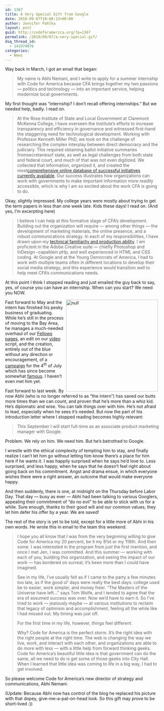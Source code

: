 ```yaml
---
id: 1367
title: A Very Special Gift from Google
date: 2010-09-07T10:08:13+00:00
author: Jennifer Pahlka
layout: post
guid: http://codeforamerica.org/?p=1367
permalink: /2010/09/07/a-very-special-gif/
dsq_thread_id:
  - 141974076
categories:
  - News
---
```

Way back in March, I got an email that began:

> My name is Abhi Nemani, and I write to apply for a summer internship with Code for America because CFA brings together my two passions &#8212; politics and technology &#8212; into an important service, helping modernize local governments.

My first thought was &#8220;internship? I don&#8217;t recall offering internships.&#8221; But we needed help, badly. I read on.

> At the Rose Institute of State and Local Government at Claremont McKenna College, I have overseen the Institute&#8217;s efforts to increase transparency and efficiency in governance and witnessed first-hand the staggering need for technological development. Working with Professor Kenneth Miller PhD, we took on the challenge of researching the complex interplay between direct democracy and the judiciary. This required obtaining ballot initiative summaries fromsecretariesof state, as well as legal challenges from both state and federal court, and much of that was not even digitized. We collected that information, organized it, and created the most<a href="http://initiatives.rosereport.org" target="_blank">comprehensive online database of successful initiatives currently available</a>. Our success illustrates how organizations can work with governments to make important information more readily accessible, which is why I am so excited about the work CFA is going to do. <!--more-->

Okay, slightly impressed. My college years were mostly about trying to get the term papers in less than one week late. Kids these days! I read on. (And yes, I&#8217;m excerpting here)

> I believe I can help at this formative stage of CFA&#8217;s development. Building out the organization will require &#8212; among other things &#8212; the development of marketing materials, the online presence, and a robust communications strategy. In each of my responsibilities, I have drawn upon my <a href="http://abhinemani.com" target="_blank">technical familiarity and production ability</a>. I am proficient in the Adobe Creative suite &#8212; chiefly Photoshop and InDesign &#8211;capablein pHp, and well experienced in HTML and CSS coding. At Google and at the Young Democrats of America, I had to work with multiple teams often in different locations to develop their social media strategy, and this experience would transition well to help meet CFA&#8217;s communications needs.

At this point I think I stopped reading and just emailed the guy back to say, yes, of course you can have an internship. When can you start? We need you NOW.

<img src="http://codeforamerica.org/wp-content/uploads/2010/06/tj2.jpg" alt="null" width="300px" align="right" hspace="5" />Fast forward to May and the intern has finished his pesky business of graduating. While he&#8217;s still in the process of moving to the Bay Area, he manages a much-needed overhaul of our [Fellows pages](http://codeforamerica.org/fellows), an edit on our [video](http://www.youtube.com/watch?v=yR5Zsc-YEq4) script, and the creation, entirely out of the blue without any direction or encouragement, of a [campaign](http://codeforamerica.org/binary-art) for the 4<sup>th</sup> of July which has since become somewhat [famous](http://bits.blogs.nytimes.com/2010/07/06/changing-government-and-tech-with-geeks/?scp=1-b&sq=pahlka&st=nyt). I haven&#8217;t even met him yet.

Fast forward to last week. By now Abhi (who is no longer referred to as &#8220;the intern&#8221;) has saved our butts more times than we can count, and proven that he&#8217;s more than a whiz kid. He&#8217;s diplomatic and wise. You can talk things over with him. He&#8217;s not afraid to lead, especially when he sees it&#8217;s needed. But now the part of his introduction letter where I stopped reading becomes highly relevant:

> This September I will start full-time as an associate product marketing manager with Google.

Problem. We rely on him. We need him. But he&#8217;s betrothed to Google.

I wrestle with the ethical complexity of tempting him to stay, and finally realize I can&#8217;t let him go without letting him know there&#8217;s a place for him here if he wants it. I was happily surprised when he says he&#8217;d love to. Less surprised, and less happy, when he says that he doesn&#8217;t feel right about going back on his commitment. Angst and drama ensue, in which everyone wishes there were a right answer, an outcome that would make everyone happy.

And then suddenly, there is one, at midnight on the Thursday before Labor Day. That day &#8212; busy as ever &#8212; Abhi had been talking to various Googlers, appealing their commitment of &#8220;do no evil&#8221; to be able to stick with us for a while. Sure enough, thanks to their good will and our common values, they let him defer his offer by a year. We are saved!

The rest of the story is yet to be told, except for a little more of Abhi in his own words. He wrote this in email to the team this weekend.

> <img src="http://codeforamerica.org/wp-content/uploads/2010/09/Picture-101.png" alt="" align="right" hspace="5&quot;" />I hope you all know that I was from the very beginning willing to give Code for America my 20 percent, be it my 81st or my 119th. And then some. I was interested in the program from just the first mention, and once I met Jen, I was committed. And this summer &#8212; working with each of you, building this organization, and seeing the impact of our work &#8212; has bordered on surreal; it&#8217;s been more than I could have imagined.
> 
> See in my life, I&#8217;ve usually felt as if I came to the party a few minutes too late, as if the good ol&#8217; days were really the best days: college used be to easier, work simpler, and money freer. &#8220;The Masters of the Universe have left&#8230;&#8221; says Tom Wolfe, and I tended to agree that the era of assumed success was over. Now we&#8217;d have to earn it. So I&#8217;ve tried to work &#8212; jealously maybe &#8212; at various institutions to reclaim that legacy of optimism and accomplishment, feeling all the while like I had missed out. My timing was just off.
> 
> For the first time in my life, however, things feel different.
> 
> Why? Code for America is the perfect storm. It&#8217;s the right idea with the right people at the right time. The web is changing the way we live, work, and interact with each other, and organizations are able to do more with less &#8212; with a little help from forward thinking geeks. Code for America&#8217;s beautiful little idea is that government can do the same, all we need to do is get some of those geeks into City Hall. When I learned that little idea was coming to life in a big way, I had to get involved.

So please welcome Code for America&#8217;s new director of strategy and communications, Abhi Nemani.

(Update: Because Abhi now has control of the blog he replaced his picture with that dopey, give-me-a-pat-on-head look. So this gift may prove to be short-lived :))